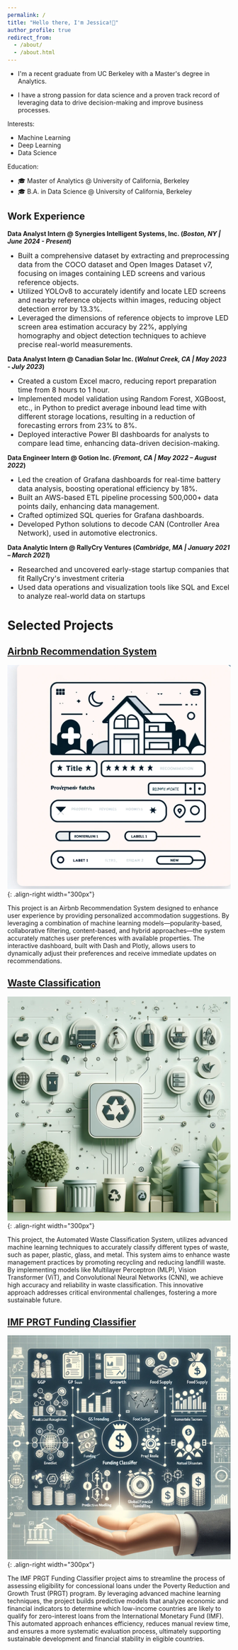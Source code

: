 ```yaml
---
permalink: /
title: "Hello there, I'm Jessica!💙"
author_profile: true
redirect_from: 
  - /about/
  - /about.html
---
```


- I'm a recent graduate from UC Berkeley with a Master's degree in Analytics. 

- I have a strong passion for data science and a proven track record of leveraging data to drive decision-making and improve business processes.

Interests:
- Machine Learning
- Deep Learning
- Data Science

Education:
- 🎓 Master of Analytics @ University of California, Berkeley
- 🎓 B.A. in Data Science @ University of California, Berkeley

## Work Experience
**Data Analyst Intern @ Synergies Intelligent Systems, Inc. (_Boston, NY | June 2024 - Present_)**
- <span style="font-size: 16px;">Built a comprehensive dataset by extracting and preprocessing data from the COCO dataset and Open Images Dataset v7, focusing on images containing LED screens and various reference objects.</span>
- <span style="font-size: 16px;">Utilized YOLOv8 to accurately identify and locate LED screens and nearby reference objects within images,  reducing object detection error by 13.3%.</span>
- <span style="font-size: 16px;">Leveraged the dimensions of reference objects to improve LED screen area estimation accuracy by 22%, applying homography and object detection techniques to achieve precise real-world measurements.</span>

**Data Analyst Intern @ Canadian Solar Inc. (_Walnut Creek, CA | May 2023 - July 2023_)**
- <span style="font-size: 16px;">Created a custom Excel macro, reducing report preparation time from 8 hours to 1 hour.</span>
- <span style="font-size: 16px;">Implemented model validation using Random Forest, XGBoost, etc., in Python to predict average inbound lead time with different storage locations, resulting in a reduction of forecasting errors from 23% to 8%.</span>
- <span style="font-size: 16px;">Deployed interactive Power BI dashboards for analysts to compare lead time, enhancing data-driven decision-making.</span>

**Data Engineer Intern @ Gotion Inc. (_Fremont, CA | May 2022 – August 2022_)**
- <span style="font-size: 16px;">Led the creation of Grafana dashboards for real-time battery data analysis, boosting operational efficiency by 18%.</span>
- <span style="font-size: 16px;">Built an AWS-based ETL pipeline processing 500,000+ data points daily, enhancing data management.</span>
- <span style="font-size: 16px;">Crafted optimized SQL queries for Grafana dashboards.</span>
- <span style="font-size: 16px;">Developed Python solutions to decode CAN (Controller Area Network), used in automotive electronics.</span>

**Data Analytic Intern @ RallyCry Ventures (_Cambridge, MA | January 2021 – March 2021_)**
- <span style="font-size: 16px;">Researched and uncovered early-stage startup companies that fit RallyCry's investment criteria</span>
- <span style="font-size: 16px;">Used data operations and visualization tools like SQL and Excel to analyze real-world data on startups</span>


Selected Projects
======
## [Airbnb Recommendation System](https://github.com/Jessicalllll/AirbnbRecommendation)
![pictures](images/airbnb.webp){: .align-right width="300px"}

This project is an Airbnb Recommendation System designed to enhance user experience by providing personalized accommodation suggestions. By leveraging a combination of machine learning models—popularity-based, collaborative filtering, content-based, and hybrid approaches—the system accurately matches user preferences with available properties. The interactive dashboard, built with Dash and Plotly, allows users to dynamically adjust their preferences and receive immediate updates on recommendations. 

## [Waste Classification](https://github.com/Jessicalllll/WasteClassification)
![pictures](images/Wasteclass.webp){: .align-right width="300px"}

This project, the Automated Waste Classification System, utilizes advanced machine learning techniques to accurately classify different types of waste, such as paper, plastic, glass, and metal. This system aims to enhance waste management practices by promoting recycling and reducing landfill waste. By implementing models like Multilayer Perceptron (MLP), Vision Transformer (ViT), and Convolutional Neural Networks (CNN), we achieve high accuracy and reliability in waste classification. This innovative approach addresses critical environmental challenges, fostering a more sustainable future.

## [IMF PRGT Funding Classifier](https://github.com/Jessicalllll/IMF_PRGT_Funding_Classifier)
![pictures](images/IMF.webp){: .align-right width="300px"}

The IMF PRGT Funding Classifier project aims to streamline the process of assessing eligibility for concessional loans under the Poverty Reduction and Growth Trust (PRGT) program. By leveraging advanced machine learning techniques, the project builds predictive models that analyze economic and financial indicators to determine which low-income countries are likely to qualify for zero-interest loans from the International Monetary Fund (IMF). This automated approach enhances efficiency, reduces manual review time, and ensures a more systematic evaluation process, ultimately supporting sustainable development and financial stability in eligible countries.

